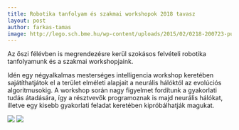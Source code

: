 ```yaml
---
title: Robotika tanfolyam és szakmai workshopok 2018 tavasz
layout: post
author: farkas-tamas
image: http://lego.sch.bme.hu/wp-content/uploads/2015/02/0218-200723-puma.jpg
---
```


Az őszi félévben is megrendezésre kerül szokásos felvételi robotika tanfolyamunk és a szakmai workshopjaink.

Idén egy négyalkalmas mesterséges intelligencia workshop keretében sajátíthatjátok el a terület elméleti alapjait a neurális hálóktól az evolúciós algoritmusokig. A workshop során nagy figyelmet fordítunk a gyakorlati tudás átadására, így a résztvevők programoznak is majd neurális hálókat, illetve egy kisebb gyakorlati feladat keretében kipróbálhatják magukat.

![](/images/posts/tanfolyam-2018_2.png)
![](/images/posts/workshop-2018_2.png)
